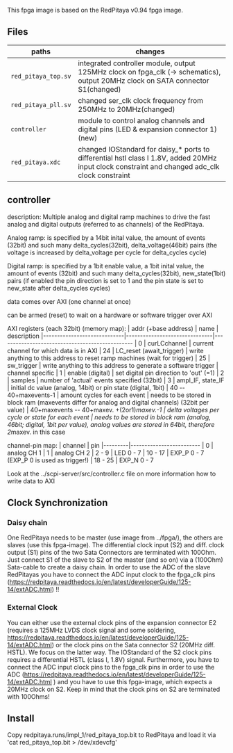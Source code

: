 This fpga image is based on the RedPitaya v0.94 fpga image.

## Files
| paths                         | changes
|-------------------------------|---------
| `red_pitaya_top.sv`           | integrated controller module, output 125MHz clock on fpga_clk (-> schematics), output 20MHz clock on SATA connector S1(changed)
| `red_pitaya_pll.sv`           | changed ser_clk clock frequency from 250MHz to 20MHz(changed)
| `controller`                  | module to control analog channels and digital pins (LED & expansion connector 1)(new)
| `red_pitaya.xdc`              | changed IOStandard for daisy_* ports to differential hstl class I 1.8V, added 20MHz input clock constraint and changed adc_clk clock constraint



## controller
description:
Multiple analog and digital ramp machines to drive the fast analog and digital outputs (referred to as channels)  of the RedPitaya.

Analog ramp: 
is specified by a 14bit inital value, the amount of events (32bit) and such many delta_cycles(32bit), delta_voltage(46bit) pairs (the voltage is increased by delta_voltage per cycle for delta_cycles cycle)

Digital ramp: 
is specified by a 1bit enable value, a 1bit inital value, the amount of events (32bit) and such many delta_cycles(32bit), new_state(1bit) pairs (if enabled the pin direction is set to 1 and the pin state is set to new_state after delta_cycles cycles) 


data comes over AXI (one channel at once)

can be armed (reset) to wait on a hardware or software trigger over AXI

AXI registers (each 32bit) (memory map):
| addr (+base address)        | name                          | description
|-----------------------------|-------------------------------|------------------------------------------------
| 0                           | curLCchannel                  | current channel for which data is in AXI
| 24                          | LC_reset (await_trigger)      | write anything to this address to reset ramp machines (wait for trigger)
| 25                          | sw_trigger                    | write anything to this address to generate a software trigger
| channel specific
| 1                           | enable (digital)              | set digital pin direction to 'out' (=1)
| 2                           | samples                       | number of 'actual' events specified (32bit)
| 3                           | ampl_IF, state_IF             | initial dc value (analog, 14bit) or pin state (digital, 1bit) 
| 40 -- 40+maxevents-1         | amount cycles for each event  | needs to be stored in block ram (maxevents differ for analog and digital channels) (32bit per value)
| 40+maxevents -- 40+maxev. +(2or1)*maxev.-1 | delta voltages per cycle or state for each event | needs to be stored in block ram (analog, 46bit; digital, 1bit per value), analog values are stored in 64bit, therefore 2*maxev. in this case

channel-pin map:
| channel |   pin
|---------|-------------------------
| 0       | analog CH 1
| 1       | analog CH 2
| 2 - 9   | LED 0 - 7
| 10 - 17 | EXP_P 0 - 7 (EXP_P 0 is used as trigger!)
| 18 - 25 | EXP_N 0 - 7

Look at the ../scpi-server/src/controller.c file on more information how to write data to AXI

## Clock Synchronization

### Daisy chain
One RedPitaya needs to be master (use image from ../fpga/), the others are slaves (use this fpga-image). The differential clock input (S2) and diff. clock output (S1) pins of the two Sata Connectors are terminated with 100Ohm. Just connect S1 of the slave to S2 of the master (and so on) via a (100Ohm) Sata-cable to create a daisy chain. In order to use the ADC of the slave RedPitayas you have to connect the ADC input clock to the fpga_clk pins (https://redpitaya.readthedocs.io/en/latest/developerGuide/125-14/extADC.html) !!

### External Clock
You can either use the external clock pins of the expansion connector E2 (requires a 125MHz LVDS clock signal and some soldering, https://redpitaya.readthedocs.io/en/latest/developerGuide/125-14/extADC.html) or the clock pins on the Sata connector S2 (20MHz diff. HSTL). We focus on the latter way.
The IOStandard of the S2 clock pins requires a differential HSTL (class I, 1.8V) signal. Furthermore, you have to connect the ADC input clock pins to the fpga_clk pins in order to use the ADC (https://redpitaya.readthedocs.io/en/latest/developerGuide/125-14/extADC.html ) and you have to use this fpga-image, which expects a 20MHz clock on S2. Keep in mind that the clock pins on S2 are terminated with 100Ohms!
 
## Install
Copy redpitaya.runs/impl_1/red_pitaya_top.bit to RedPitaya and load it via 'cat red_pitaya_top.bit > /dev/xdevcfg'
